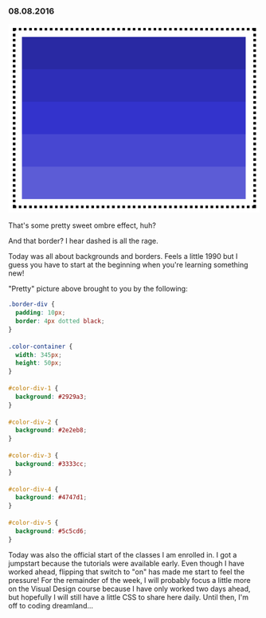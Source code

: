 ### 08.08.2016

![CSS 080816](/080816.png)

That's some pretty sweet ombre effect, huh?

And that border? I hear dashed is all the rage.

Today was all about backgrounds and borders. Feels a little 1990 but I guess you have to start at the beginning when you're
learning something new!

"Pretty" picture above brought to you by the following:

```css
.border-div {
  padding: 10px;
  border: 4px dotted black;
}

.color-container {
  width: 345px;
  height: 50px;
}

#color-div-1 {
  background: #2929a3;
}

#color-div-2 {
  background: #2e2eb8;
}

#color-div-3 {
  background: #3333cc;
}

#color-div-4 {
  background: #4747d1;
}

#color-div-5 {
  background: #5c5cd6;
}
```

Today was also the official start of the classes I am enrolled in. I got a jumpstart because the tutorials were available
early. Even though I have worked ahead, flipping that switch to "on" has made me start to feel the pressure! For the 
remainder of the week, I will probably focus a little more on the Visual Design course because I have only worked two days 
ahead, but hopefully I will still have a little CSS to share here daily. Until then, I'm off to coding dreamland...
